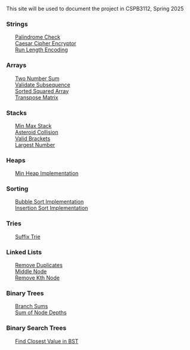 This site will be used to document the project
in CSPB3112, Spring 2025

<h3>Strings</h3>
<ul>
  <a href="Palindrome.html">Palindrome Check</a><br>
  <a href="Caesar_Cipher.html">Caesar Cipher Encryptor</a><br>
  <a href="Run_Length.html">Run Length Encoding</a><br>
</ul>

<h3>Arrays</h3>
<ul>
  <a href="Two_Number_Sum.html">Two Number Sum</a><br>
  <a href="Validate_Subsequence.html">Validate Subsequence</a><br>
  <a href="Sorted_Squared_Array.html">Sorted Squared Array</a><br>
  <a href="Transpose_Matrix.html">Transpose Matrix</a><br>
</ul>

<h3>Stacks</h3>
<ul>
  <a href="Min_Max_Stack.html">Min Max Stack</a><br>
  <a href="Asteroid_Collision.html">Asteroid Collision</a><br>
  <a href="Valid_Brackets.html">Valid Brackets</a><br>
  <a href="Largest_Number.html">Largest Number</a><br>
</ul>

<h3>Heaps</h3>
<ul>
  <a href="Min_Heap.html">Min Heap Implementation</a><br>
</ul>

<h3>Sorting</h3>
<ul>
  <a href="Bubble_Sort.html">Bubble Sort Implementation</a><br>
  <a href="Insertion_Sort.html">Insertion Sort Implementation</a><br>
</ul>

<h3>Tries</h3>
<ul>
  <a href="Suffix_Trie.html">Suffix Trie</a><br>
</ul>

<h3>Linked Lists</h3>
<ul>
  <a href="Remove_Duplicates.html">Remove Duplicates</a><br>
  <a href="Middle_Node.html">Middle Node</a><br>
  <a href="Remove_Kth_Node.html">Remove Kth Node</a><br>
</ul>

<h3>Binary Trees</h3>
<ul>
  <a href="Branch_Sums.html">Branch Sums</a><br>
  <a href="Sum_Node_Depths.html">Sum of Node Depths</a><br>
</ul>

<h3>Binary Search Trees</h3>
<ul>
  <a href="Closest_Value_BST.html">Find Closest Value in BST</a><br>
</ul>

